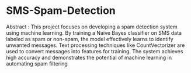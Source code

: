 # SMS-Spam-Detection
Abstract : This project focuses on developing a spam detection system using machine learning. By training a Naive Bayes classifier on SMS data labeled as spam or non-spam, the model effectively learns to identify unwanted messages. Text processing techniques like CountVectorizer are used to convert messages into features for training. The system achieves high accuracy and demonstrates the potential of machine learning in automating spam filtering

